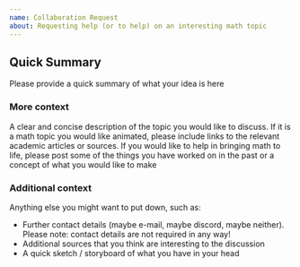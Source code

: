 ```yaml
---
name: Collaboration Request
about: Requesting help (or to help) on an interesting math topic
---
```


<!--
Please fill in the information below to the best of your abilities!

If you would like to contact us, we are also available on Discord at https://discord.gg/dsp3zgB4qQ
-->

## Quick Summary

Please provide a quick summary of what your idea is here

### More context

A clear and concise description of the topic you would like to discuss.
If it is a math topic you would like animated, please include links to the relevant academic articles or sources.
If you would like to help in bringing math to life, please post some of the things you have worked on in the past or a concept of what you would like to make

### Additional context

Anything else you might want to put down, such as:

* Further contact details (maybe e-mail, maybe discord, maybe neither). Please note: contact details are not required in any way!
* Additional sources that you think are interesting to the discussion
* A quick sketch / storyboard of what you have in your head
